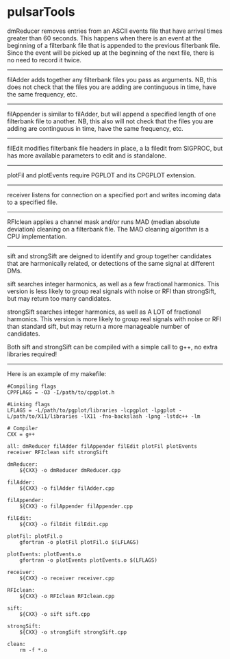 # pulsarTools

dmReducer removes entries from an ASCII events file that have arrival times greater than 60 seconds. This happens when there is an event at the beginning of a filterbank file that is appended to the previous filterbank file. Since the event will be picked up at the beginning of the next file, there is no need to record it twice.
______________________________
filAdder adds together any filterbank files you pass as arguments. NB, this does not check that the files you are adding are continguous in time, have the same frequency, etc.
______________________________
filAppender is similar to filAdder, but will append a specified length of one filterbank file to another. NB, this also will not check that the files you are adding are continguous in time, have the same frequency, etc.
______________________________
filEdit modifies filterbank file headers in place, a la filedit from SIGPROC, but has more available parameters to edit and is standalone.
______________________________
plotFil and plotEvents require PGPLOT and its CPGPLOT extension.
______________________________
receiver listens for connection on a specified port and writes incoming data to a specified file.
______________________________
RFIclean applies a channel mask and/or runs MAD (median absolute deviation) cleaning on a filterbank file. The MAD cleaning algorithm is a CPU implementation.
______________________________
sift and strongSift are deigned to identify and group together candidates that are harmonically related,
or detections of the same signal at different DMs.

sift searches integer harmonics, as well as a few fractional harmonics. This version is less likely to
group real signals with noise or RFI than strongSift, but may return too many candidates.

strongSift searches integer harmonics, as well as A LOT of fractional harmonics. This version is more
likely to group real signals with noise or RFI than standard sift, but may return a more manageable
number of candidates.

Both sift and strongSift can be compiled with a simple call to g++, no extra libraries required!
______________________________

Here is an example of my makefile:

```
#Compiling flags
CPPFLAGS = -O3 -I/path/to/cpgplot.h

#Linking flags
LFLAGS = -L/path/to/pgplot/libraries -lcpgplot -lpgplot -L/path/to/X11/libraries -lX11 -fno-backslash -lpng -lstdc++ -lm

# Compiler
CXX = g++

all: dmReducer filAdder filAppender filEdit plotFil plotEvents receiver RFIclean sift strongSift

dmReducer:
	${CXX} -o dmReducer dmReducer.cpp

filAdder:
	${CXX} -o filAdder filAdder.cpp

filAppender:
	${CXX} -o filAppender filAppender.cpp

filEdit:
	${CXX} -o filEdit filEdit.cpp

plotFil: plotFil.o
	gfortran -o plotFil plotFil.o $(LFLAGS)

plotEvents: plotEvents.o
	gfortran -o plotEvents plotEvents.o $(LFLAGS)

receiver:
	${CXX} -o receiver receiver.cpp

RFIclean:
	${CXX} -o RFIclean RFIclean.cpp

sift:
	${CXX} -o sift sift.cpp

strongSift:
	${CXX} -o strongSift strongSift.cpp

clean:
	rm -f *.o
```
